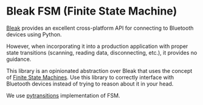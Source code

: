 # Bleak FSM (Finite State Machine)

[Bleak](https://github.com/hbldh/bleak) provides an excellent cross-platform API for connecting to Bluetooth devices using Python. 

However, when incorporating it into a production application with proper state transitions (scanning, reading data, disconnecting, etc.), it provides no guidance.

This library is an opinionated abstraction over Bleak that uses the concept of [Finite State Machines](https://en.wikipedia.org/wiki/Finite-state_machine). Use this library to correctly interface with Bluetooth devices instead of trying to reason about it in your head.

We use [pytransitions](https://github.com/pytransitions/transitions/tree/master) implementation of FSM.
